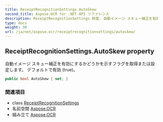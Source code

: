 ```yaml
---
title: ReceiptRecognitionSettings.AutoSkew
second_title: Aspose.OCR for .NET API リファレンス
description: ReceiptRecognitionSettings 財産. 自動イメージ スキュー補正を有効にするかどうかを示すフラグを取得または設定します デフォルトで有効 true
type: docs
weight: 30
url: /ja/net/aspose.ocr/receiptrecognitionsettings/autoskew/
---
```

## ReceiptRecognitionSettings.AutoSkew property

自動イメージ スキュー補正を有効にするかどうかを示すフラグを取得または設定します。 デフォルトで有効 (true)。

```csharp
public bool AutoSkew { set; }
```

### 関連項目

* class [ReceiptRecognitionSettings](../)
* 名前空間 [Aspose.OCR](../../receiptrecognitionsettings/)
* 組み立て [Aspose.OCR](../../../)


